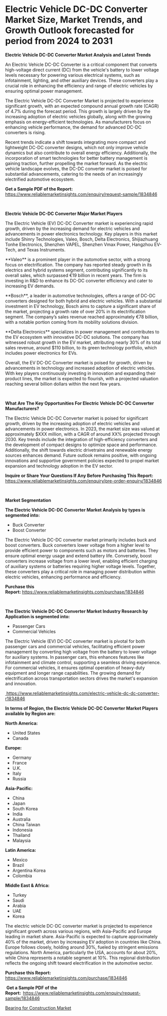 <p><h1>Electric Vehicle DC-DC Converter Market Size, Market Trends, and Growth Outlook forecasted for period from 2024 to 2031</h1></p><p><strong>Electric Vehicle DC-DC Converter Market Analysis and Latest Trends</strong></p>
<p><p>An Electric Vehicle DC-DC Converter is a critical component that converts high-voltage direct current (DC) from the vehicle's battery to lower voltage levels necessary for powering various electrical systems, such as infotainment, lighting, and other auxiliary devices. These converters play a crucial role in enhancing the efficiency and range of electric vehicles by ensuring optimal power management.</p><p>The Electric Vehicle DC-DC Converter Market is projected to experience significant growth, with an expected compound annual growth rate (CAGR) of 4.7% during the forecast period. This growth is largely driven by the increasing adoption of electric vehicles globally, along with the growing emphasis on energy-efficient technologies. As manufacturers focus on enhancing vehicle performance, the demand for advanced DC-DC converters is rising.</p><p>Recent trends indicate a shift towards integrating more compact and lightweight DC-DC converter designs, which not only improve vehicle dynamics but also contribute to overall energy efficiency. Additionally, the incorporation of smart technologies for better battery management is gaining traction, further propelling the market forward. As the electric vehicle landscape evolves, the DC-DC converter market is poised for substantial advancements, catering to the needs of an increasingly electrified automotive ecosystem.</p></p>
<p><strong>Get a Sample PDF of the Report:&nbsp;</strong> <a href="https://www.reliablemarketinsights.com/enquiry/request-sample/1834846?utm_campaign=2012&utm_medium=2&utm_source=Github&utm_content=ia&utm_term=31122024&utm_id=electric-vehicle-dc-dc-converter">https://www.reliablemarketinsights.com/enquiry/request-sample/1834846</a></p>
<p>&nbsp;</p>
<p><strong>Electric Vehicle DC-DC Converter Major Market Players</strong></p>
<p><p>The Electric Vehicle (EV) DC-DC Converter market is experiencing rapid growth, driven by the increasing demand for electric vehicles and advancements in power electronics technology. Key players in this market include Shinry Technologies, Valeo, Bosch, Delta Electronics, Shijiazhuang Tonhe Electronics, Shenzhen VAPEL, Shenzhen Vmax Power, Hangzhou EV-Tech, and Texas Instruments.</p><p>**Valeo** is a prominent player in the automotive sector, with a strong focus on electrification. The company has reported steady growth in its electrics and hybrid systems segment, contributing significantly to its overall sales, which surpassed €19 billion in recent years. The firm is investing in R&D to enhance its DC-DC converter efficiency and cater to increasing EV demands.</p><p>**Bosch**, a leader in automotive technologies, offers a range of DC-DC converters designed for both hybrid and electric vehicles. With a substantial investment in EV technology, Bosch aims to capture a significant share of the market, projecting a growth rate of over 20% in its electrification segment. The company’s sales revenue reached approximately €78 billion, with a notable portion coming from its mobility solutions division.</p><p>**Delta Electronics** specializes in power management and contributes to the EV ecosystem with innovative DC-DC solutions. The company has witnessed robust growth in the EV market, attributing nearly 30% of its total sales revenue, around $110 billion, to its green technology portfolio, which includes power electronics for EVs.</p><p>Overall, the EV DC-DC Converter market is poised for growth, driven by advancements in technology and increased adoption of electric vehicles. With key players continuously investing in innovation and expanding their product lines, the market is expected to flourish, with a projected valuation reaching several billion dollars within the next few years.</p></p>
<p>&nbsp;</p>
<p><strong>What Are The Key Opportunities For Electric Vehicle DC-DC Converter Manufacturers?</strong></p>
<p><p>The Electric Vehicle DC-DC Converter market is poised for significant growth, driven by the increasing adoption of electric vehicles and advancements in power electronics. In 2023, the market size was valued at approximately $XXX million, with a CAGR of around XX% projected through 2030. Key trends include the integration of high-efficiency converters and the development of compact designs to optimize space and performance. Additionally, the shift towards electric drivetrains and renewable energy sources enhances demand. Future outlook remains positive, with ongoing innovations and supportive government policies expected to propel market expansion and technology adoption in the EV sector.</p></p>
<p><strong>Inquire or Share Your Questions If Any Before Purchasing This Report:</strong> <a href="https://www.reliablemarketinsights.com/enquiry/pre-order-enquiry/1834846?utm_campaign=2012&utm_medium=2&utm_source=Github&utm_content=ia&utm_term=31122024&utm_id=electric-vehicle-dc-dc-converter">https://www.reliablemarketinsights.com/enquiry/pre-order-enquiry/1834846</a></p>
<p>&nbsp;</p>
<p><strong>Market Segmentation</strong></p>
<p><strong>The Electric Vehicle DC-DC Converter Market Analysis by types is segmented into:</strong></p>
<p><ul><li>Buck Converter</li><li>Boost Converter</li></ul></p>
<p><p>The Electric Vehicle DC-DC converter market primarily includes buck and boost converters. Buck converters lower voltage from a higher level to provide efficient power to components such as motors and batteries. They ensure optimal energy usage and extend battery life. Conversely, boost converters increase voltage from a lower level, enabling efficient charging of auxiliary systems or batteries requiring higher voltage levels. Together, these converters play a critical role in managing power distribution within electric vehicles, enhancing performance and efficiency.</p></p>
<p><strong>Purchase this Report:&nbsp;</strong><a href="https://www.reliablemarketinsights.com/purchase/1834846?utm_campaign=2012&utm_medium=2&utm_source=Github&utm_content=ia&utm_term=31122024&utm_id=electric-vehicle-dc-dc-converter">https://www.reliablemarketinsights.com/purchase/1834846</a></p>
<p>&nbsp;</p>
<p><strong>The Electric Vehicle DC-DC Converter Market Industry Research by Application is segmented into:</strong></p>
<p><ul><li>Passenger Cars</li><li>Commercial Vehicles</li></ul></p>
<p><p>The Electric Vehicle (EV) DC-DC converter market is pivotal for both passenger cars and commercial vehicles, facilitating efficient power management by converting high voltage from the battery to lower voltage for auxiliary systems. In passenger cars, this enhances features like infotainment and climate control, supporting a seamless driving experience. For commercial vehicles, it ensures optimal operation of heavy-duty equipment and longer range capabilities. The growing demand for electrification across transportation sectors drives the market's expansion and innovation.</p></p>
<p><a href="https://www.reliablemarketinsights.com/electric-vehicle-dc-dc-converter-r1834846?utm_campaign=2012&utm_medium=2&utm_source=Github&utm_content=ia&utm_term=31122024&utm_id=electric-vehicle-dc-dc-converter">&nbsp;https://www.reliablemarketinsights.com/electric-vehicle-dc-dc-converter-r1834846</a></p>
<p><strong>In terms of Region, the Electric Vehicle DC-DC Converter Market Players available by Region are:</strong></p>
<p>
    <p> <strong> North America: </strong>
        <ul>
            <li>United States</li>
            <li>Canada</li>
        </ul>
        </p> 
    <p> <strong> Europe: </strong>
        <ul>
            <li>Germany</li>
            <li>France</li>
            <li>U.K.</li>
            <li>Italy</li>
            <li>Russia</li>
        </ul>
        </p> 
    <p> <strong> Asia-Pacific: </strong>
        <ul>
            <li>China</li>
            <li>Japan</li>
            <li>South Korea</li>
            <li>India</li>
            <li>Australia</li>
            <li>China Taiwan</li>
            <li>Indonesia</li>
            <li>Thailand</li>
            <li>Malaysia</li>
        </ul>
        </p> 
    <p> <strong> Latin America: </strong>
        <ul>
            <li>Mexico</li>
            <li>Brazil</li>
            <li>Argentina Korea</li>
            <li>Colombia</li>
        </ul>
        </p> 
    <p> <strong> Middle East & Africa: </strong>
        <ul>
            <li>Turkey</li>
            <li>Saudi</li>
            <li>Arabia</li>
            <li>UAE</li>
            <li>Korea</li>
        </ul>
    </p>
    </p>
<p><p>The electric vehicle DC-DC converter market is projected to experience significant growth across various regions, with Asia-Pacific and Europe leading in market share. Asia-Pacific is expected to capture approximately 40% of the market, driven by increasing EV adoption in countries like China. Europe follows closely, holding around 30%, fueled by stringent emissions regulations. North America, particularly the USA, accounts for about 20%, while China represents a notable segment at 10%. This regional distribution reflects the ongoing shift toward electrification in the automotive sector.</p></p>
<p><strong>Purchase this Report: </strong><a href="https://www.reliablemarketinsights.com/purchase/1834846?utm_campaign=2012&utm_medium=2&utm_source=Github&utm_content=ia&utm_term=31122024&utm_id=electric-vehicle-dc-dc-converter">https://www.reliablemarketinsights.com/purchase/1834846</a></p>
<p>&nbsp;<strong>Get a Sample PDF of the Report:&nbsp;&nbsp;</strong><a href="https://www.reliablemarketinsights.com/enquiry/request-sample/1834846?utm_campaign=2012&utm_medium=2&utm_source=Github&utm_content=ia&utm_term=31122024&utm_id=electric-vehicle-dc-dc-converter">https://www.reliablemarketinsights.com/enquiry/request-sample/1834846</a></p>
<p><strong></strong></p>
<p><p><a href="https://github.com/JakirUddin511/Market-Research-Report-List-1/blob/main/bearing-for-construction-market.md?utm_campaign=2012&utm_medium=2&utm_source=Github&utm_content=ia&utm_term=31122024&utm_id=electric-vehicle-dc-dc-converter">Bearing for Construction Market</a></p></p>